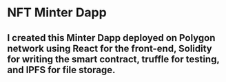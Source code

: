 # NFT Minter Dapp
## I created this Minter Dapp deployed on Polygon network using React for the front-end, Solidity for writing the smart contract, truffle for testing, and IPFS for file storage.
